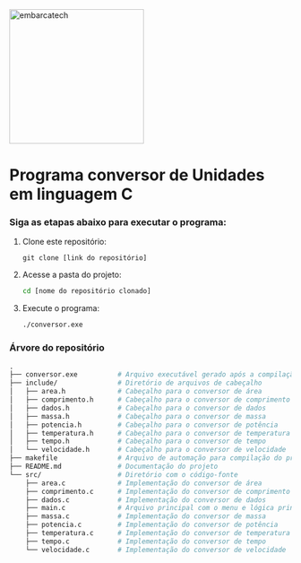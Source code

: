 <img src="https://softex.br/wp-content/uploads/2024/09/EmbarcaTech_logo_Azul-1030x428.png" alt="embarcatech" width="240">

# Programa conversor de Unidades em linguagem C

### Siga as etapas abaixo para executar o programa:

1. Clone este repositório:
   
   ```git
   git clone [link do repositório]
   ```

2. Acesse a pasta do projeto:
   
   ```bash
   cd [nome do repositório clonado]
   ```

3. Execute o programa:
   
   ```bash
   ./conversor.exe
   ```

### Árvore do repositório
```makefile
.
├── conversor.exe          # Arquivo executável gerado após a compilação
├── include/               # Diretório de arquivos de cabeçalho
│   ├── area.h             # Cabeçalho para o conversor de área
│   ├── comprimento.h      # Cabeçalho para o conversor de comprimento
│   ├── dados.h            # Cabeçalho para o conversor de dados
│   ├── massa.h            # Cabeçalho para o conversor de massa
│   ├── potencia.h         # Cabeçalho para o conversor de potência
│   ├── temperatura.h      # Cabeçalho para o conversor de temperatura
│   ├── tempo.h            # Cabeçalho para o conversor de tempo
│   └── velocidade.h       # Cabeçalho para o conversor de velocidade
├── makefile               # Arquivo de automação para compilação do projeto
├── README.md              # Documentação do projeto
└── src/                   # Diretório com o código-fonte
    ├── area.c             # Implementação do conversor de área
    ├── comprimento.c      # Implementação do conversor de comprimento
    ├── dados.c            # Implementação do conversor de dados
    ├── main.c             # Arquivo principal com o menu e lógica principal
    ├── massa.c            # Implementação do conversor de massa
    ├── potencia.c         # Implementação do conversor de potência
    ├── temperatura.c      # Implementação do conversor de temperatura
    ├── tempo.c            # Implementação do conversor de tempo
    └── velocidade.c       # Implementação do conversor de velocidade 
```
